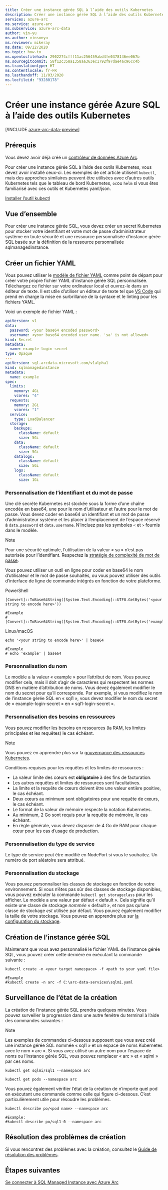 ```yaml
---
title: Créer une instance gérée SQL à l’aide des outils Kubernetes
description: Créer une instance gérée SQL à l’aide des outils Kubernetes
services: azure-arc
ms.service: azure-arc
ms.subservice: azure-arc-data
author: vin-yu
ms.author: vinsonyu
ms.reviewer: mikeray
ms.date: 09/22/2020
ms.topic: how-to
ms.openlocfilehash: 2902274cfff11ac256459abd4fe0378146ee067b
ms.sourcegitcommit: 58f12c358a1358aa363ec1792f97dae4ac96cc4b
ms.translationtype: HT
ms.contentlocale: fr-FR
ms.lasthandoff: 11/03/2020
ms.locfileid: "93280178"
---
```

# <a name="create-azure-sql-managed-instance-using-kubernetes-tools"></a>Créer une instance gérée Azure SQL à l’aide des outils Kubernetes

[!INCLUDE [azure-arc-data-preview](../../../includes/azure-arc-data-preview.md)]

## <a name="prerequisites"></a>Prérequis

Vous devez avoir déjà créé un [contrôleur de données Azure Arc](./create-data-controller.md).

Pour créer une instance gérée SQL à l’aide des outils Kubernetes, vous devez avoir installé ceux-ci.  Les exemples de cet article utilisent `kubectl`, mais des approches similaires peuvent être utilisées avec d’autres outils Kubernetes tels que le tableau de bord Kubernetes, `oc`ou `helm` si vous êtes familiarisé avec ces outils et Kubernetes yaml/json.

[Installer l’outil kubectl](https://kubernetes.io/docs/tasks/tools/install-kubectl/)

## <a name="overview"></a>Vue d’ensemble

Pour créer une instance gérée SQL, vous devez créer un secret Kubernetes pour stocker votre identifiant et votre mot de passe d’administrateur système en toute sécurité et une ressource personnalisée d’instance gérée SQL basée sur la définition de la ressource personnalisée sqlmanagedinstance.

## <a name="create-a-yaml-file"></a>Créer un fichier YAML

Vous pouvez utiliser le [modèle de fichier YAML](https://raw.githubusercontent.com/microsoft/azure_arc/master/arc_data_services/deploy/yaml/sqlmi.yaml) comme point de départ pour créer votre propre fichier YAML d’instance gérée SQL personnalisée.  Téléchargez ce fichier sur votre ordinateur local et ouvrez-le dans un éditeur de texte.  Il est utile d’utiliser un éditeur de texte tel que [VS Code](https://code.visualstudio.com/download) qui prend en charge la mise en surbrillance de la syntaxe et le linting pour les fichiers YAML.

Voici un exemple de fichier YAML :

```yaml
apiVersion: v1
data:
  password: <your base64 encoded password>
  username: <your base64 encoded user name. 'sa' is not allowed>
kind: Secret
metadata:
  name: example-login-secret
type: Opaque
---
apiVersion: sql.arcdata.microsoft.com/v1alpha1
kind: sqlmanagedinstance
metadata:
  name: example
spec:
  limits:
    memory: 4Gi
    vcores: "4"
  requests:
    memory: 2Gi
    vcores: "1"
  service:
    type: LoadBalancer
  storage:
    backups:
      className: default
      size: 5Gi
    data:
      className: default
      size: 5Gi
    datalogs:
      className: default
      size: 5Gi
    logs:
      className: default
      size: 1Gi
```

### <a name="customizing-the-login-and-password"></a>Personnalisation de l’identifiant et du mot de passe

Une clé secrète Kubernetes est stockée sous la forme d’une chaîne encodée en base64, une pour le nom d’utilisateur et l’autre pour le mot de passe.  Vous devez coder en base64 un identifiant et un mot de passe d’administrateur système et les placer à l’emplacement de l’espace réservé à `data.password` et `data.username`.  N’incluez pas les symboles `<` et `>` fournis dans le modèle.

> [!NOTE]
> Pour une sécurité optimale, l’utilisation de la valeur « sa » n’est pas autorisée pour l’identifiant.
> Respectez la [stratégie de complexité de mot de passe](/sql/relational-databases/security/password-policy#password-complexity).

Vous pouvez utiliser un outil en ligne pour coder en base64 le nom d’utilisateur et le mot de passe souhaités, ou vous pouvez utiliser des outils d’interface de ligne de commande intégrés en fonction de votre plateforme.

PowerShell

```console
[Convert]::ToBase64String([System.Text.Encoding]::UTF8.GetBytes('<your string to encode here>'))

#Example
#[Convert]::ToBase64String([System.Text.Encoding]::UTF8.GetBytes('example'))

```

Linux/macOS

```console
echo '<your string to encode here>' | base64

#Example
# echo 'example' | base64
```

### <a name="customizing-the-name"></a>Personnalisation du nom

Le modèle a la valeur « example » pour l’attribut de nom.  Vous pouvez modifier cela, mais il doit s’agir de caractères qui respectent les normes DNS en matière d’attribution de noms.  Vous devez également modifier le nom du secret pour qu’il corresponde.  Par exemple, si vous modifiez le nom de l’instance gérée SQL en « sql1 », vous devez modifier le nom du secret de « example-login-secret » en « sql1-login-secret ».

### <a name="customizing-the-resource-requirements"></a>Personnalisation des besoins en ressources

Vous pouvez modifier les besoins en ressources (la RAM, les limites principales et les requêtes) le cas échéant.  

> [!NOTE]
> Vous pouvez en apprendre plus sur la [gouvernance des ressources Kubernetes](https://kubernetes.io/docs/concepts/configuration/manage-resources-containers/#resource-units-in-kubernetes).

Conditions requises pour les requêtes et les limites de ressources :
- La valeur limite des cœurs est **obligatoire** à des fins de facturation.
- Les autres requêtes et limites de ressources sont facultatives.
- La limite et la requête de cœurs doivent être une valeur entière positive, le cas échéant.
- Deux cœurs au minimum sont obligatoires pour une requête de cœurs, le cas échéant.
- Le format de la valeur de mémoire respecte la notation Kubernetes.  
- Au minimum, 2 Go sont requis pour la requête de mémoire, le cas échéant.
- En règle générale, vous devez disposer de 4 Go de RAM pour chaque cœur pour les cas d’usage de production.

### <a name="customizing-service-type"></a>Personnalisation du type de service

Le type de service peut être modifié en NodePort si vous le souhaitez.  Un numéro de port aléatoire sera attribué.

### <a name="customizing-storage"></a>Personnalisation du stockage

Vous pouvez personnaliser les classes de stockage en fonction de votre environnement.  Si vous n’êtes pas sûr des classes de stockage disponibles, vous pouvez exécuter la commande `kubectl get storageclass` pour les afficher.  Le modèle a une valeur par défaut « default ».  Cela signifie qu’il existe une classe de stockage _nommée_ « default », et non pas qu’une classe de stockage _est_ utilisée par défaut.  Vous pouvez également modifier la taille de votre stockage.  Vous pouvez en apprendre plus sur [la configuration du stockage](./storage-configuration.md).

## <a name="creating-the-sql-managed-instance"></a>Création de l’instance gérée SQL

Maintenant que vous avez personnalisé le fichier YAML de l’instance gérée SQL, vous pouvez créer cette dernière en exécutant la commande suivante :

```console
kubectl create -n <your target namespace> -f <path to your yaml file>

#Example
#kubectl create -n arc -f C:\arc-data-services\sqlmi.yaml
```


## <a name="monitoring-the-creation-status"></a>Surveillance de l’état de la création

La création de l’instance gérée SQL prendra quelques minutes. Vous pouvez surveiller la progression dans une autre fenêtre du terminal à l’aide des commandes suivantes :

> [!NOTE]
>  Les exemples de commandes ci-dessous supposent que vous avez créé une instance gérée SQL nommée « sql1 » et un espace de noms Kubernetes avec le nom « arc ».  Si vous avez utilisé un autre nom pour l’espace de noms ou l’instance gérée SQL, vous pouvez remplacer « arc » et « sqlmi » par ces noms.

```console
kubectl get sqlmi/sql1 --namespace arc
```

```console
kubectl get pods --namespace arc
```

Vous pouvez également vérifier l’état de la création de n’importe quel pod en exécutant une commande comme celle qui figure ci-dessous.  C’est particulièrement utile pour résoudre les problèmes.

```console
kubectl describe po/<pod name> --namespace arc

#Example:
#kubectl describe po/sql1-0 --namespace arc
```

## <a name="troubleshooting-creation-problems"></a>Résolution des problèmes de création

Si vous rencontrez des problèmes avec la création, consultez le [Guide de résolution des problèmes](troubleshoot-guide.md).

## <a name="next-steps"></a>Étapes suivantes

[Se connecter à SQL Managed Instance avec Azure Arc](connect-managed-instance.md)
